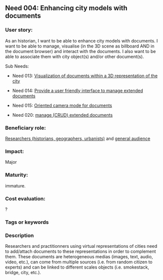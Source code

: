 
## Need 004: Enhancing city models with documents

### User story:

As an historian, I want to be able to enhance city models with documents. I want to be able to manage, visualise (in the 3D scene as billboard AND in the document browser) and interact with the documents. I also want to be able to associate them with city object(s) and/or other document(s).

Sub Needs:

  * Need 013: [Visualization of documents within a 3D representation of the city](Need013.md)

  * Need 014: [Provide a user friendly interface to manage extended documents](Need014.md)

  * Need 015: [Oriented camera mode for documents](Need015.md)

  * Need 020: [manage (CRUD) extended documents](Need020.md)

### Beneficiary role:
[Researchers (historians, geographers, urbanists)](https://github.com/MEPP-team/RICT/blob/master/Doc/Devel/Needs/Roles.md#city-knowledgeable-person) and [general audience](https://github.com/MEPP-team/RICT/blob/master/Doc/Devel/Needs/Roles.md#general-audience)

### Impact: 
Major

### Maturity: 
immature. 

### Cost evaluation:
?

### Tags or keywords

### Description
Researchers and practitionners using virtual representations of cities need to add/attach documents to these representations in order to complement them. These documents are heterogeneous medias (images, text, audio, video, etc.), can come from multiple sources (i.e. from random citizen to experts) and can be linked to different scales objects (i.e. smokestack, bridge, city, etc.).
